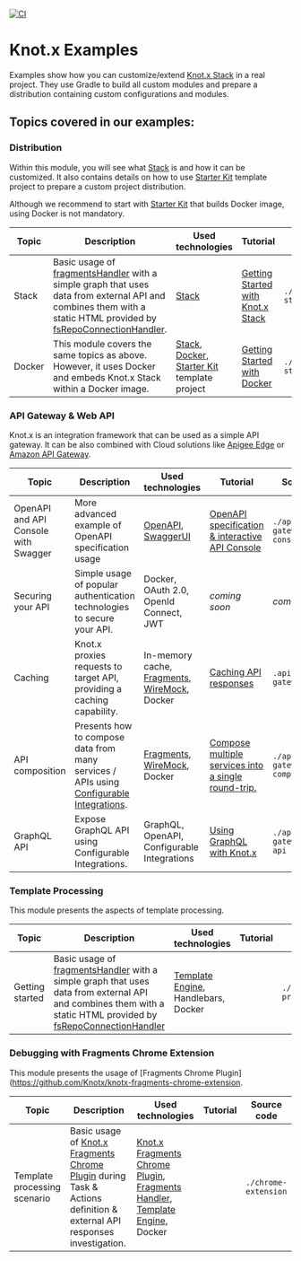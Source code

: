 [![CI](https://github.com/Knotx/knotx-example-project/actions/workflows/ci.yaml/badge.svg?branch=main)](https://github.com/Knotx/knotx-example-project/actions/workflows/ci.yaml)

# Knot.x Examples
Examples show how you can customize/extend [Knot.x Stack](https://github.com/Knotx/knotx-stack) in 
a real project. They use Gradle to build all custom modules and prepare a distribution 
containing custom configurations and modules. 

## Topics covered in our examples:

### Distribution

Within this module, you will see what [Stack](https://github.com/Knotx/knotx-stack) is and how it can be customized.
It also contains details on how to use [Starter Kit](https://github.com/Knotx/knotx-starter-kit) 
template project to prepare a custom project distribution.

Although we recommend to start with [Starter Kit](https://github.com/Knotx/knotx-starter-kit) that
builds Docker image, using Docker is not mandatory. 

|Topic|Description|Used technologies|Tutorial|Source code|
|-----|-----------|-----------------|--------|-----------|
|Stack|Basic usage of [fragmentsHandler](https://github.com/Knotx/knotx-fragments/tree/master/handler) with a simple graph that uses data from external API and combines them with a static HTML provided by [fsRepoConnectionHandler](https://github.com/Knotx/knotx-repository-connector/tree/master/fs). |[Stack](https://github.com/Knotx/knotx-stack)|[Getting Started with Knot.x Stack](http://knotx.io/tutorials/getting-started-with-knotx-stack/2_0/)| `./distribution/getting-started`| 
|Docker|This module covers the same topics as above. However, it uses Docker and embeds Knot.x Stack within a Docker image.|[Stack](https://github.com/Knotx/knotx-stack), [Docker](https://github.com/Knotx/knotx-docker), [Starter Kit](https://github.com/Knotx/knotx-starter-kit) template project |[Getting Started with Docker](http://knotx.io/tutorials/getting-started-with-docker/2_0/)| `./distribution/getting-started` | 


### API Gateway & Web API

Knot.x is an integration framework that can be used as a simple API gateway. It can be also combined 
with Cloud solutions like [Apigee Edge](https://docs.apigee.com/api-platform/get-started/what-apigee-edge) 
or [Amazon API Gateway](https://aws.amazon.com/api-gateway/).


|Topic|Description|Used technologies|Tutorial|Source code|
|-----|-----------|-----------------|--------|-----------|
|OpenAPI and API Console with Swagger|More advanced example of OpenAPI specification usage|[OpenAPI](https://swagger.io/docs/specification/about/), [SwaggerUI](https://swagger.io/tools/swagger-ui/)|[OpenAPI specification & interactive API Console](https://knotx.io/tutorials/openapi-and-swagger-ui/2_0/)|`./api-gateway/api-console`|
|Securing your API|Simple usage of popular authentication technologies to secure your API.|Docker, OAuth 2.0, OpenId Connect, JWT|*coming soon*|*coming soon*|
|Caching|Knot.x proxies requests to target API, providing a caching capability.|In-memory cache, [Fragments](https://github.com/Knotx/knotx-fragments/tree/master/handler), [WireMock](http://wiremock.org/), Docker|[Caching API responses](http://knotx.io/tutorials/api-gateway-caching/2_0/)|`.api-gateway/caching`|
|API composition|Presents how to compose data from many services / APIs using [Configurable Integrations](https://knotx.io/blog/configurable-integrations/).|[Fragments](https://github.com/Knotx/knotx-fragments/tree/master/handler), [WireMock](http://wiremock.org/), Docker|[Compose multiple services into a single round-trip.](https://knotx.io/tutorials/api-gateway-api-composition/2_0/)|`./api-gateway/api-composition`|
|GraphQL API|Expose GraphQL API using Configurable Integrations.|GraphQL, OpenAPI, Configurable Integrations|[Using GraphQL with Knot.x](https://knotx.io/tutorials/graphql-with-knotx/2_0/)|`./api-gateway/graphql-api` 

### Template Processing
This module presents the aspects of template processing.

|Topic|Description|Used technologies|Tutorial|Source code|
|-----|-----------|-----------------|--------|-----------|
|Getting started|Basic usage of [fragmentsHandler](https://github.com/Knotx/knotx-fragments/tree/master/handler) with a simple graph that uses data from external API and combines them with a static HTML provided by [fsRepoConnectionHandler](https://github.com/Knotx/knotx-repository-connector/tree/master/fs) | [Template Engine](https://github.com/Knotx/knotx-template-engine), Handlebars, Docker| |`./template-processing/handlebars`| 

### Debugging with Fragments Chrome Extension
This module presents the usage of [Fragments Chrome Plugin](https://github.com/Knotx/knotx-fragments-chrome-extension.

|Topic|Description|Used technologies|Tutorial|Source code|
|-----|-----------|-----------------|--------|-----------|
|Template processing scenario|Basic usage of [Knot.x Fragments Chrome Plugin](https://github.com/Knotx/knotx-fragments-chrome-extension) during Task & Actions definition & external API responses investigation. | [Knot.x Fragments Chrome Plugin](https://github.com/Knotx/knotx-fragments-chrome-extension), [Fragments Handler](https://github.com/Knotx/knotx-fragments), [Template Engine](https://github.com/Knotx/knotx-template-engine), Docker| |`./chrome-extension`|



[license]:https://github.com/Cognifide/knotx/blob/master/LICENSE
[license img]:https://img.shields.io/badge/License-Apache%202.0-blue.svg

[gitter]:https://gitter.im/Knotx/Lobby
[gitter img]:https://badges.gitter.im/Knotx/knotx-extensions.svg

